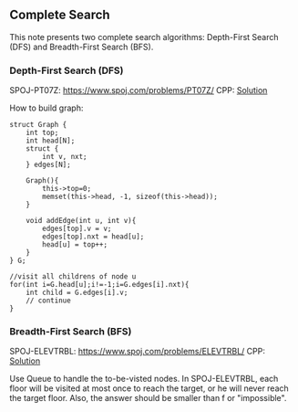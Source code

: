 ## Complete Search

This note presents two complete search algorithms: Depth-First Search (DFS) and Breadth-First Search (BFS).

### Depth-First Search (DFS)
SPOJ-PT07Z: https://www.spoj.com/problems/PT07Z/ 
CPP: [Solution](../problem_set/SPOJ_pt07z.cpp)

How to build graph: 
```
struct Graph {
    int top;
    int head[N];
    struct {
        int v, nxt;
    } edges[N];

    Graph(){
        this->top=0;
        memset(this->head, -1, sizeof(this->head));
    }

    void addEdge(int u, int v){
        edges[top].v = v;
        edges[top].nxt = head[u];
        head[u] = top++;
    }
} G;

//visit all childrens of node u
for(int i=G.head[u];i!=-1;i=G.edges[i].nxt){
    int child = G.edges[i].v;
    // continue
}
```

### Breadth-First Search (BFS)
SPOJ-ELEVTRBL: https://www.spoj.com/problems/ELEVTRBL/ 
CPP: [Solution](../problem_set/elevtrbl.cpp) 

Use Queue<T> to handle the to-be-visted nodes. In SPOJ-ELEVTRBL, each floor will be visited at most once to reach the target, or he will never reach the target floor. Also, the answer should be smaller than f or "impossible".